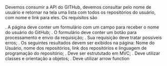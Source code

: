 Devemos consumir a API do GITHub, devemos consultar pelo nome de usuário e retornar na tela uma lista
com todos os repositórios do usuário, com nome e link para eles.
Os requisitos são

. A página deve conter um formulário com um campo para receber o nome do usuário do GitHub;
. O formulário deve conter um botão para processamento e envio da requisição;
. Sua requisição deve tratar possíveis erros;
. Os seguintes resultados devem ser exibidos na página: Nome do Usuário, nome dos repositórios, link dos repositórios
e linguagem de programação do repositório;
. Deve ser estrututado em MVC;
. Deve utilizar classes e orientação a objetos;
. Deve utilizar arrow function
